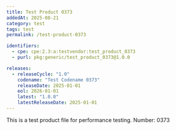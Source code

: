 ```yaml
---
title: Test Product 0373
addedAt: 2025-08-21
category: test
tags: test
permalink: /test-product-0373

identifiers:
  - cpe: cpe:2.3:a:testvendor:test_product_0373
  - purl: pkg:generic/test_product_0373@1.0.0

releases:
  - releaseCycle: "1.0"
    codename: "Test Codename 0373"
    releaseDate: 2025-01-01
    eol: 2026-01-01
    latest: "1.0.0"
    latestReleaseDate: 2025-01-01
---
```


This is a test product file for performance testing. Number: 0373
